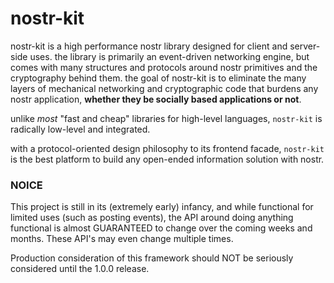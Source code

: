 # nostr-kit

nostr-kit is a high performance nostr library designed for client and server-side uses. the library is primarily an event-driven networking engine, but comes with many structures and protocols around nostr primitives and the cryptography behind them. the goal of nostr-kit is to eliminate the many layers of mechanical networking and cryptographic code that burdens any nostr application, **whether they be socially based applications or not**.

unlike *most* "fast and cheap" libraries for high-level languages, `nostr-kit` is radically low-level and integrated.

with a protocol-oriented design philosophy to its frontend facade, `nostr-kit` is the best platform to build any open-ended information solution with nostr.

### NOICE

This project is still in its (extremely early) infancy, and while functional for limited uses (such as posting events), the API around doing anything functional is almost GUARANTEED to change over the coming weeks and months. These API's may even change multiple times.

Production consideration of this framework should NOT be seriously considered until the 1.0.0 release.